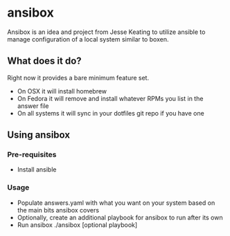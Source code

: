 # ansibox

Ansibox is an idea and project from Jesse Keating to utilize ansible to manage configuration of a local system similar to boxen.

## What does it do?
Right now it provides a bare minimum feature set.
* On OSX it will install homebrew
* On Fedora it will remove and install whatever RPMs you list in the answer file
* On all systems it will sync in your dotfiles git repo if you have one

## Using ansibox

### Pre-requisites
* Install ansible

### Usage
* Populate answers.yaml with what you want on your system based on the main bits ansibox covers
* Optionally, create an additional playbook for ansibox to run after its own
* Run ansibox
    ./ansibox [optional playbook]
